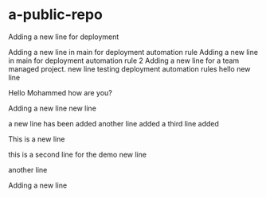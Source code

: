 # a-public-repo

Adding a new line for deployment

Adding a new line in main for deployment automation rule
Adding a new line in main for deployment automation rule 2
Adding a new line for a team managed project.
new line testing deployment automation rules
hello new line

Hello Mohammed
how are you?

Adding a new line
new line

a new line has been added
another line added
a third line added

This is a new line

this is a second line for the demo
new line

another line

Adding a new line
